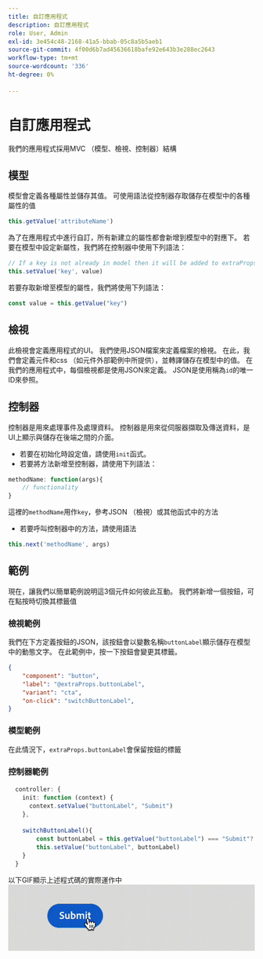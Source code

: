 ```yaml
---
title: 自訂應用程式
description: 自訂應用程式
role: User, Admin
exl-id: 3e454c48-2168-41a5-bbab-05c8a5b5aeb1
source-git-commit: 4f00d6b7ad45636618bafe92e643b3e288ec2643
workflow-type: tm+mt
source-wordcount: '336'
ht-degree: 0%

---
```


# 自訂應用程式

我們的應用程式採用MVC （模型、檢視、控制器）結構

## 模型

模型會定義各種屬性並儲存其值。 可使用語法從控制器存取儲存在模型中的各種屬性的值

```typescript
this.getValue('attributeName')
```

為了在應用程式中進行自訂，所有新建立的屬性都會新增到模型中的對應下。
若要在模型中設定新屬性，我們將在控制器中使用下列語法：

```typescript
// If a key is not already in model then it will be added to extraProps
this.setValue('key', value)
```

若要存取新增至模型的屬性，我們將使用下列語法：

```typescript
const value = this.getValue("key")
```

## 檢視

此檢視會定義應用程式的UI。 我們使用JSON檔案來定義檔案的檢視。 在此，我們會定義元件和css （如元件外部範例中所提供），並轉譯儲存在模型中的值。
在我們的應用程式中，每個檢視都是使用JSON來定義。 JSON是使用稱為`id`的唯一ID來參照。

## 控制器

控制器是用來處理事件及處理資料。 控制器是用來從伺服器擷取及傳送資料，是UI上顯示與儲存在後端之間的介面。

- 若要在初始化時設定值，請使用`init`函式。
- 若要將方法新增至控制器，請使用下列語法：

```typescript
methodName: function(args){
    // functionality
}
```

這裡的`methodName`用作`key`，參考JSON （檢視）或其他函式中的方法

- 若要呼叫控制器中的方法，請使用語法

```typescript
this.next('methodName', args)
```

## 範例

現在，讓我們以簡單範例說明這3個元件如何彼此互動。
我們將新增一個按鈕，可在點按時切換其標籤值

### 檢視範例

我們在下方定義按鈕的JSON，該按鈕會以變數名稱`buttonLabel`顯示儲存在模型中的動態文字。
在此範例中，按一下按鈕會變更其標籤。

```JSON
{
    "component": "button",
    "label": "@extraProps.buttonLabel",
    "variant": "cta",
    "on-click": "switchButtonLabel",
}
```

### 模型範例

在此情況下，`extraProps.buttonLabel`會保留按鈕的標籤

### 控制器範例

```typescript
  controller: {
    init: function (context) {
      context.setValue("buttonLabel", "Submit")
    },

    switchButtonLabel(){
        const buttonLabel = this.getValue("buttonLabel") === "Submit"? "Cancel" : "Submit"
        this.setValue("buttonLabel", buttonLabel)
    }
  }
```

以下GIF顯示上述程式碼的實際運作中
![basic_customization](imgs/basic_customisation.gif "基本自訂按鈕")
